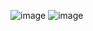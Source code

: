 ![image](https://github.com/user-attachments/assets/c4b06b6b-095c-4e2d-a95f-a8dcde65a066)
![image](https://github.com/user-attachments/assets/7269b10a-372a-4819-bffc-7375c546b5de)
